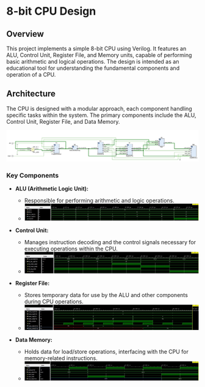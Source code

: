 # 8-bit CPU Design

## Overview
This project implements a simple 8-bit CPU using Verilog. It features an ALU, Control Unit, Register File, and Memory units, capable of performing basic arithmetic and logical operations. The design is intended as an educational tool for understanding the fundamental components and operation of a CPU.

## Architecture
The CPU is designed with a modular approach, each component handling specific tasks within the system. The primary components include the ALU, Control Unit, Register File, and Data Memory.

![CPU Block Diagram](https://github.com/JuanCantu1/8-bit-CPU-Design/blob/main/CPU%20Design/Schematic.jpg)

### Key Components

- **ALU (Arithmetic Logic Unit):** 
  - Responsible for performing arithmetic and logic operations. 
  - ![ALU Simulation Results](https://github.com/JuanCantu1/8-bit-CPU-Design/blob/main/CPU%20Design/ALU/ALU%20Simulation2%20.jpg)

- **Control Unit:** 
  - Manages instruction decoding and the control signals necessary for executing operations within the CPU.
  - ![Control Unit Simulation Results](https://github.com/JuanCantu1/8-bit-CPU-Design/blob/main/CPU%20Design/ControlUnit/ControlUnit%20Simulation1.jpg)

- **Register File:** 
  - Stores temporary data for use by the ALU and other components during CPU operations.
  - ![Register File Simulation Results](https://github.com/JuanCantu1/8-bit-CPU-Design/blob/main/CPU%20Design/RegisterFile/RegFile%20Simulation1.jpg)

- **Data Memory:** 
  - Holds data for load/store operations, interfacing with the CPU for memory-related instructions.
  - ![Data Memory Simulation Results](https://github.com/JuanCantu1/8-bit-CPU-Design/blob/main/CPU%20Design/DataMemory/DataMemory%20Simulation1.jpg)
